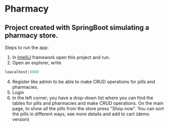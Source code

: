 # Pharmacy
## Project created with SpringBoot simulating a pharmacy store.
Steps to run the app:
1. In [IntelliJ](https://www.jetbrains.com/idea/) framework open this project and run.
2. Open an explorer, write
```ruby
loacalhost:8080
```
4. Register like admin to be able to make CRUD operations for pills and pharmacies.
5. Login
6. In the left corner, you have a drop-down list where you can find the tables for pills and pharmacies and make CRUD operations. On the main page, to show all the pills from the store press "Shop now". You can sort the pills in different ways, see more details and add to cart (demo version)
